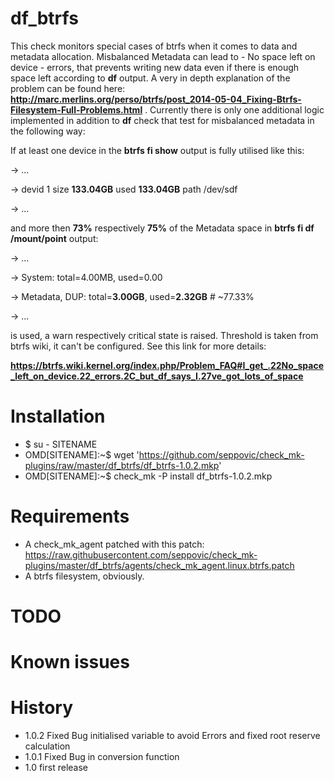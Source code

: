# df_btrfs
This check monitors special cases of btrfs when it comes to data and metadata
allocation. Misbalanced Metadata can lead to - No space left on device - errors,
that prevents writing new data even if there is enough space left according to **df**
output. A very in depth explanation of the problem can be found here:
**http://marc.merlins.org/perso/btrfs/post_2014-05-04_Fixing-Btrfs-Filesystem-Full-Problems.html** .
Currently there is only one additional logic implemented in addition to **df** check that 
test for misbalanced metadata in the following way:

If at least one device in the **btrfs fi show** output is fully utilised like this:

   -> ...

   -> devid    1 size **133.04GB** used **133.04GB** path /dev/sdf

   -> ...

 and more then **73%** respectively **75%** of the Metadata space in **btrfs fi df /mount/point** 
 output:

   -> ...

   -> System: total=4.00MB, used=0.00

   -> Metadata, DUP: total=**3.00GB**, used=**2.32GB**      # ~77.33%

   -> ...

 is used, a warn respectively critical state is raised. Threshold is taken from btrfs wiki, 
 it can't be configured. See this link for more details:

 **https://btrfs.wiki.kernel.org/index.php/Problem_FAQ#I_get_.22No_space_left_on_device.22_errors.2C_but_df_says_I.27ve_got_lots_of_space**


# Installation
* $ su - SITENAME
* OMD[SITENAME]:~$ wget 'https://github.com/seppovic/check_mk-plugins/raw/master/df_btrfs/df_btrfs-1.0.2.mkp'
* OMD[SITENAME]:~$ check_mk -P install df_btrfs-1.0.2.mkp

# Requirements
* A check_mk_agent patched with this patch:
 https://raw.githubusercontent.com/seppovic/check_mk-plugins/master/df_btrfs/agents/check_mk_agent.linux.btrfs.patch
* A btrfs filesystem, obviously.

# TODO

# Known issues

# History
* 1.0.2 Fixed Bug initialised variable to avoid Errors and fixed root reserve calculation
* 1.0.1 Fixed Bug in conversion function
* 1.0   first release

